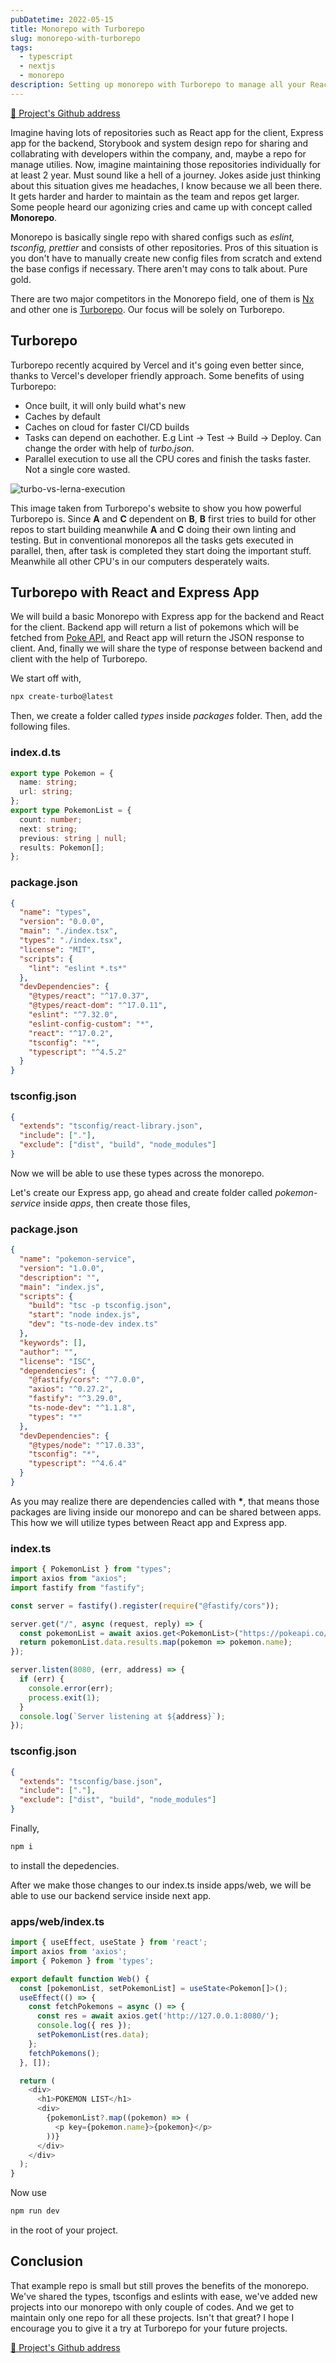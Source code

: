 ```yaml
---
pubDatetime: 2022-05-15
title: Monorepo with Turborepo
slug: monorepo-with-turborepo
tags:
  - typescript
  - nextjs
  - monorepo
description: Setting up monorepo with Turborepo to manage all your React, NextJS and Express projects.
---
```


[🔗 Project's Github address](https://github.com/ogzhanolguncu/monorepo-turborepo)

Imagine having lots of repositories such as React app for the client, Express app for the backend, Storybook and system design repo for sharing and collabrating with developers within the company,
and, maybe a repo for manage utilies. Now, imagine maintaining those repositories individually for at least 2 year. Must sound like a hell of a journey. Jokes aside just thinking about this situation gives me headaches,
I know because we all been there. It gets harder and harder to maintain as the team and repos get larger. Some people heard our agonizing cries and came up with concept called **Monorepo**.

Monorepo is basically single repo with shared configs such as _eslint, tsconfig, prettier_ and consists of other repositories. Pros of this situation is you don't have to manually create
new config files from scratch and extend the base configs if necessary. There aren't may cons to talk about. Pure gold.

There are two major competitors in the Monorepo field, one of them is [Nx](https://nx.dev/) and other one is [Turborepo](https://turborepo.org/). Our focus will be solely on Turborepo.

## Turborepo

Turborepo recently acquired by Vercel and it's going even better since, thanks to Vercel's developer friendly approach. Some benefits of using Turborepo:

- Once built, it will only build what's new
- Caches by default
- Caches on cloud for faster CI/CD builds
- Tasks can depend on eachother. E.g Lint -> Test -> Build -> Deploy. Can change the order with help of _turbo.json_.
- Parallel execution to use all the CPU cores and finish the tasks faster. Not a single core wasted.

![turbo-vs-lerna-execution](/blog-images/monorepo-with-turborepo/turbo-vs-lerna-execution.png)

This image taken from Turborepo's website to show you how powerful Turborepo is. Since **A** and **C** dependent on **B**, **B** first tries to build for other repos to start building meanwhile **A** and **C** doing their own linting and testing.
But in conventional monorepos all the tasks gets executed in parallel, then, after task is completed they start doing the important stuff. Meanwhile all other CPU's in our computers desperately waits.

## Turborepo with React and Express App

We will build a basic Monorepo with Express app for the backend and React for the client. Backend app will return a list of pokemons which will be fetched from [Poke API](https://pokeapi.co/api/v2/pokemon), and React app will return the JSON response to client.
And, finally we will share the type of response between backend and client with the help of Turborepo.

We start off with,

```bash
npx create-turbo@latest
```

Then, we create a folder called _types_ inside _packages_ folder. Then, add the following files.

### index.d.ts

```typescript
export type Pokemon = {
  name: string;
  url: string;
};
export type PokemonList = {
  count: number;
  next: string;
  previous: string | null;
  results: Pokemon[];
};
```

### package.json

```json
{
  "name": "types",
  "version": "0.0.0",
  "main": "./index.tsx",
  "types": "./index.tsx",
  "license": "MIT",
  "scripts": {
    "lint": "eslint *.ts*"
  },
  "devDependencies": {
    "@types/react": "^17.0.37",
    "@types/react-dom": "^17.0.11",
    "eslint": "^7.32.0",
    "eslint-config-custom": "*",
    "react": "^17.0.2",
    "tsconfig": "*",
    "typescript": "^4.5.2"
  }
}
```

### tsconfig.json

```json
{
  "extends": "tsconfig/react-library.json",
  "include": ["."],
  "exclude": ["dist", "build", "node_modules"]
}
```

Now we will be able to use these types across the monorepo.

Let's create our Express app, go ahead and create folder called _pokemon-service_ inside _apps_, then create those files,

### package.json

```json
{
  "name": "pokemon-service",
  "version": "1.0.0",
  "description": "",
  "main": "index.js",
  "scripts": {
    "build": "tsc -p tsconfig.json",
    "start": "node index.js",
    "dev": "ts-node-dev index.ts"
  },
  "keywords": [],
  "author": "",
  "license": "ISC",
  "dependencies": {
    "@fastify/cors": "^7.0.0",
    "axios": "^0.27.2",
    "fastify": "^3.29.0",
    "ts-node-dev": "^1.1.8",
    "types": "*"
  },
  "devDependencies": {
    "@types/node": "^17.0.33",
    "tsconfig": "*",
    "typescript": "^4.6.4"
  }
}
```

As you may realize there are dependencies called with **\***, that means those packages are living inside our monorepo and can be shared between apps. This how we will utilize
types between React app and Express app.

### index.ts

```typescript
import { PokemonList } from "types";
import axios from "axios";
import fastify from "fastify";

const server = fastify().register(require("@fastify/cors"));

server.get("/", async (request, reply) => {
  const pokemonList = await axios.get<PokemonList>("https://pokeapi.co/api/v2/pokemon");
  return pokemonList.data.results.map(pokemon => pokemon.name);
});

server.listen(8080, (err, address) => {
  if (err) {
    console.error(err);
    process.exit(1);
  }
  console.log(`Server listening at ${address}`);
});
```

### tsconfig.json

```json
{
  "extends": "tsconfig/base.json",
  "include": ["."],
  "exclude": ["dist", "build", "node_modules"]
}
```

Finally,

```bash
npm i
```

to install the depedencies.

After we make those changes to our index.ts inside apps/web, we will be able to use our backend service inside next app.

### apps/web/index.ts

```typescript
import { useEffect, useState } from 'react';
import axios from 'axios';
import { Pokemon } from 'types';

export default function Web() {
  const [pokemonList, setPokemonList] = useState<Pokemon[]>();
  useEffect(() => {
    const fetchPokemons = async () => {
      const res = await axios.get('http://127.0.0.1:8080/');
      console.log({ res });
      setPokemonList(res.data);
    };
    fetchPokemons();
  }, []);

  return (
    <div>
      <h1>POKEMON LIST</h1>
      <div>
        {pokemonList?.map((pokemon) => (
          <p key={pokemon.name}>{pokemon}</p>
        ))}
      </div>
    </div>
  );
}
```

Now use

```bash
npm run dev
```

in the root of your project.

## Conclusion

That example repo is small but still proves the benefits of the monorepo. We've shared the types, tsconfigs and eslints with ease, we've added new projects into our monorepo with only
couple of codes. And we get to maintain only one repo for all these projects. Isn't that great? I hope I encourage you to give it a try at Turborepo for your future projects.

[🔗 Project's Github address](https://github.com/ogzhanolguncu/monorepo-turborepo)
